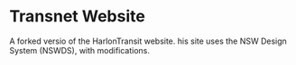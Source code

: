 # Transnet Website
A forked versio of the HarlonTransit website. his site uses the NSW Design System (NSWDS), with modifications.
